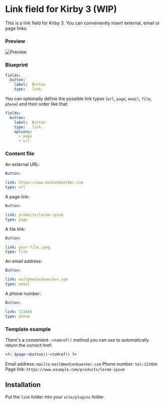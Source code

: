# Link field for Kirby 3 (WIP)

This is a link field for Kirby 3. You can conveniently insert external, email or page links.

### Preview

![Preview](https://user-images.githubusercontent.com/7975568/51412878-59978c00-1b6d-11e9-94a0-69790e8f1b84.gif)

### Blueprint
```yaml
fields:
  button:
    label:  Button
    type:   link
```

You can optionally define the possible link types (`url`, `page`, `email`, `file`, `phone`) and their order like that:

```yaml
fields:
  button:
    label:  Button
    type:   link
    options:
      - page
      - url
```

### Content file

An external URL:

```yml
Button: 

link: https://www.medienbaecker.com
type: url
```

A page link:

```yml
Button: 

link: products/lorem-ipsum
type: page

```

A file link:

```yml
Button: 

link: your-file.jpeg
type: file

```

An email address:

```yml
Button: 

link: mail@medienbaecker.com
type: email
```

A phone number:

```yml
Button: 

link: 123456
type: phone
```

### Template example

There's a convenient `->toHref()` method you can use to automatically return the correct href:

```php
<?= $page->button()->toHref() ?>
```

Email address: `mailto:mail@medienbaecker.com`
Phone number: `tel:123456`
Page link: `https://www.example.com/products/lorem-ipsum`

## Installation

Put the `link` folder into your `site/plugins` folder.
